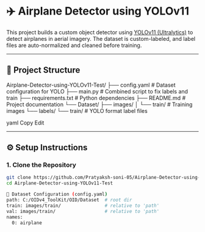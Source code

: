 # ✈️ Airplane Detector using YOLOv11

This project builds a custom object detector using [YOLOv11 (Ultralytics)](https://github.com/ultralytics/ultralytics) to detect airplanes in aerial imagery. The dataset is custom-labeled, and label files are auto-normalized and cleaned before training.

---

## 📁 Project Structure

Airplane-Detector-using-YOLOv11-Test/ ├── config.yaml # Dataset configuration for YOLO ├── main.py # Combined script to fix labels and train ├── requirements.txt # Python dependencies ├── README.md # Project documentation └── Dataset/ ├── images/ │ └── train/ # Training images └── labels/ └── train/ # YOLO format label files

yaml
Copy
Edit


---

## ⚙️ Setup Instructions

### 1. Clone the Repository

```bash
git clone https://github.com/Pratyaksh-soni-05/Airplane-Detector-using-YOLOv11-Test.git
cd Airplane-Detector-using-YOLOv11-Test

🔧 Dataset Configuration (config.yaml)
path: C:/OIDv4_ToolKit/OID/Dataset  # root dir
train: images/train/                # relative to 'path'
val: images/train/                  # relative to 'path'
names:
  0: airplane



